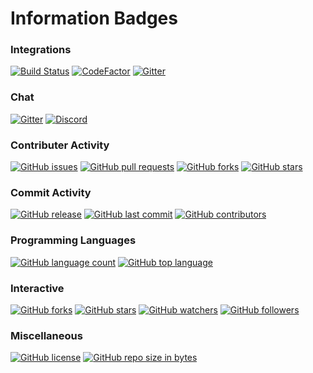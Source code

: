 # Information Badges

### Integrations

[![Build Status](https://img.shields.io/travis/Richienb/ROS-Code.svg?longCache=true&style=for-the-badge)](https://travis-ci.org/Richienb/ROS-Code) [![CodeFactor](https://www.codefactor.io/repository/github/richienb/ros-code/badge?longCache=true&style=for-the-badge)](https://www.codefactor.io/repository/github/richienb/ros-code)
[![Gitter](https://img.shields.io/gitter/room/Richienb/ROS-Code.svg?style=for-the-badge)](https://gitter.im/ROS-Code)

### Chat

[![Gitter](https://img.shields.io/gitter/room/Richienb/ROS-Code.svg?style=for-the-badge)](https://gitter.im/ROS-Code) [![Discord](https://img.shields.io/discord/461977906156142601.svg?style=for-the-badge)](https://discordapp.com/invite/KevXkP7)

### Contributer Activity

[![GitHub issues](https://img.shields.io/github/issues/Richienb/ROS-Code.svg?longCache=true&style=for-the-badge)](https://github.com/Richienb/ROS-Code/issues) [![GitHub pull requests](https://img.shields.io/github/issues-pr/Richienb/ROS-Code.svg?longCache=true&style=for-the-badge)](https://github.com/Richienb/ROS-Code/pulls) [![GitHub forks](https://img.shields.io/github/forks/Richienb/ROS-Code.svg?longCache=true&style=for-the-badge)](https://github.com/Richienb/ROS-Code/network) [![GitHub stars](https://img.shields.io/github/stars/Richienb/ROS-Code.svg?longCache=true&style=for-the-badge)](https://github.com/Richienb/ROS-Code/stargazers)

### Commit Activity

[![GitHub release](https://img.shields.io/github/release/Richienb/ROS-Code.svg?longCache=true&style=for-the-badge)](https://github.com/Richienb/ROS-Code/releases) [![GitHub last commit](https://img.shields.io/github/last-commit/Richienb/ROS-Code.svg?longCache=true&style=for-the-badge)](https://github.com/Richienb/ROS-Code/commits/master) [![GitHub contributors](https://img.shields.io/github/contributors/Richienb/ROS-Code.svg?longCache=true&style=for-the-badge)](https://github.com/Richienb/ROS-Code/graphs/contributors)

### Programming Languages

[![GitHub language count](https://img.shields.io/github/languages/count/Richienb/ROS-Code.svg?longCache=true&style=for-the-badge)](https://github.com/Richienb/ROS-Code/search?l=Python) [![GitHub top language](https://img.shields.io/github/languages/top/Richienb/ROS-Code.svg?longCache=true&style=for-the-badge)](https://github.com/Richienb/ROS-Code/search?l=Python)

### Interactive

[![GitHub forks](https://img.shields.io/github/forks/Richienb/ROS-Code.svg?style=social&label=Fork)](<>) [![GitHub stars](https://img.shields.io/github/stars/Richienb/ROS-Code.svg?style=social&label=Stars)](<>) [![GitHub watchers](https://img.shields.io/github/watchers/Richienb/ROS-Code.svg?style=social&label=Watch)](<>) [![GitHub followers](https://img.shields.io/github/followers/Richienb.svg?style=social&label=Follow)](<>)

### Miscellaneous

[![GitHub license](https://img.shields.io/github/license/Richienb/ROS-Code.svg?longCache=true&style=for-the-badge)](https://github.com/Richienb/ROS-Code/blob/master/LICENSE) [![GitHub repo size in bytes](https://img.shields.io/github/repo-size/Richienb/ROS-Code.svg?longCache=true&style=for-the-badge)](https://github.com/Richienb/ROS-Code)
